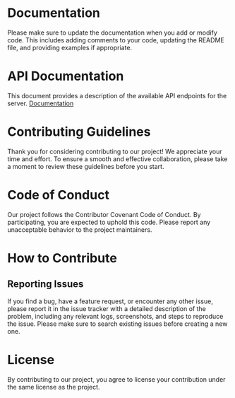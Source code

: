 
# Documentation
Please make sure to update the documentation when you add or modify code. This includes adding comments to your code, updating the README file, and providing examples if appropriate.

# API Documentation

This document provides a description of the available API endpoints for the server.
[Documentation](./src/func/api.md)



# Contributing Guidelines
Thank you for considering contributing to our project! We appreciate your time and effort. To ensure a smooth and effective collaboration, please take a moment to review these guidelines before you start.

# Code of Conduct
Our project follows the Contributor Covenant Code of Conduct. By participating, you are expected to uphold this code. Please report any unacceptable behavior to the project maintainers.

# How to Contribute
## Reporting Issues
If you find a bug, have a feature request, or encounter any other issue, please report it in the issue tracker with a detailed description of the problem, including any relevant logs, screenshots, and steps to reproduce the issue. Please make sure to search existing issues before creating a new one.


# License
By contributing to our project, you agree to license your contribution under the same license as the project.